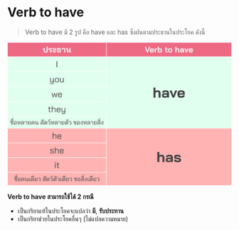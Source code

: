 
# Verb to have

> Verb to have มี 2 รูป คือ have และ has ซึ่งผันตามประธานในประโยค ดังนี้ 

![image label](/media/img/lessons__verb-to-have.svg)

**Verb to have สามารถใช้ได้ 2 กรณี**
- เป็นกริยาแท้ในประโยคจะแปลว่า **มี**, **รับประทาน** 
- เป็นกริยาช่วยในประโยคอื่นๆ (ไม่แปลความหมาย)